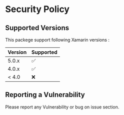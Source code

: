# Security Policy

## Supported Versions

This packege support following Xamarin versions :

| Version | Supported          |
| ------- | ------------------ |
| 5.0.x   | :white_check_mark:                |
| 4.0.x   | :white_check_mark: |
| < 4.0   | :x:                |

## Reporting a Vulnerability

Please report any Vulnerability or bug on issue section.
